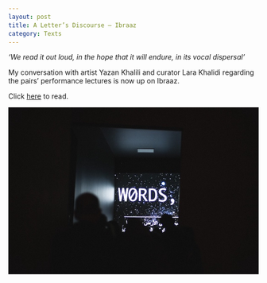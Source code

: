 ```yaml
---
layout: post
title: A Letter’s Discourse – Ibraaz
category: Texts
---
```


*‘We read it out loud, in the hope that it will endure, in its vocal dispersal’*

My conversation with artist Yazan Khalili and curator Lara Khalidi regarding the pairs’ performance lectures is now up on Ibraaz.

Click [here](http://www.ibraaz.org/interviews/172) to read.

![01-04-16](/assets/img/01-04-16.jpg)

